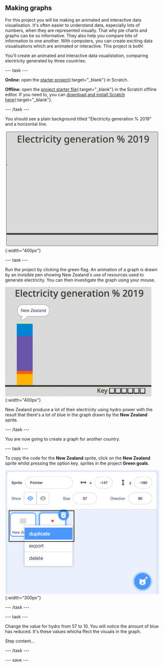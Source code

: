 ## Making graphs

For this project you will be making an animated and interactive data visualisation. It's often easier to understand data, especially lots of numbers, when they are represented visually. That why pie charts and graphs can be so informative. They also help you compare bits of information to one another. With computers, you can create exciting data visualisations which are animated or interactive. This project is both!

You'll create an animated and interactive data vsualistation, comparing electricity generated by three countries.

--- task ---

**Online:** open the [starter project](http://rpf.io/electricity-generation-on){:target="_blank"} in Scratch.
 
**Offline:** open the [project starter file](http://rpf.io/p/en/serene-scene-go){:target="_blank"} in the Scratch offline editor. If you need to, you can [download and install Scratch here](https://scratch.mit.edu/download){:target="_blank"}.

--- /task ---

You should see a plain background titled "Electricity generation % 2019" and a horizontal line.

![image of background](images/electricity-starter.png){:width="400px"}

--- task ---

Run the project by clicking the green flag. An animation of a graph is drawn by an invisible pen showing New Zealand's use of resources used to generate electricity. You can then investigate the graph using your mouse.

![image of background](images/electricity-starter-green-flag.png){:width="400px"}

New Zealand produce a lot of their electricity using hydro power with the result that there's a lot of blue in the graph drawn by the **New Zealand** sprite.

--- /task ---

You are now going to create a graph for another country. 

--- task ---

To copy the code for the **New Zealand** sprite, click on the **New Zealand** sprite whilst pressing the option key. sprites in the  project **Green goals**.

![image of background](images/electricity-copy-sprite.png){:width="300px"}

--- /task ---

--- task ---

Change the value for hydro from 57 to 10. You will notice the amount of blue has reduced. It's these values whicha ffect the visuals in the graph.

Step content...

--- /task ---

--- save ---
